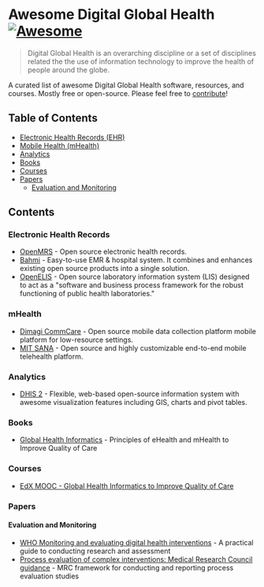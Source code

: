 # Awesome Digital Global Health [![Awesome](https://cdn.rawgit.com/sindresorhus/awesome/d7305f38d29fed78fa85652e3a63e154dd8e8829/media/badge.svg)](https://github.com/sindresorhus/awesome)

> Digital Global Health is an overarching discipline or a set of disciplines related the the use of information technology to improve the health of people around the globe.

A curated list of awesome Digital Global Health software, resources, and courses. Mostly free or open-source. Please feel free to [contribute](CONTRIBUTING.md)!

## Table of Contents

- [Electronic Health Records (EHR)](#electronic-health-records)
- [Mobile Health (mHealth)](#mHealth)
- [Analytics](#analytics)
- [Books](#books)
- [Courses](#courses)
- [Papers](#papers)
  - [Evaluation and Monitoring](#evaluation-and-monitoring)

## Contents

### Electronic Health Records

* [OpenMRS](https://github.com/openmrs/openmrs-core) - Open source electronic health records.
* [Bahmi](https://github.com/bahmni) - Easy-to-use EMR & hospital system. It combines and enhances existing open source products into a single solution.
* [OpenELIS](https://github.com/Bahmni/OpenElis) - Open source laboratory information system (LIS) designed to act as a "software and business process framework for the robust functioning of public health laboratories."

### mHealth

* [Dimagi CommCare](https://github.com/dimagi/commcare-core) - Open source mobile data collection platform mobile platform for low-resource settings.
* [MIT SANA](https://github.com/SanaMobile/sana.mobile) - Open source and highly customizable end-to-end mobile telehealth platform.


### Analytics

* [DHIS 2](https://github.com/dhis2/dhis2-core) - Flexible, web-based open-source information system with awesome visualization features including GIS, charts and pivot tables.

### Books

* [Global Health Informatics](https://mitpress.mit.edu/books/global-health-informatics) - Principles of eHealth and mHealth to Improve Quality of Care

### Courses

* [EdX MOOC - Global Health Informatics to Improve Quality of Care](https://www.edx.org/course/global-health-informatics-improve-mitx-hst-936x)

### Papers

#### Evaluation and Monitoring

* [WHO Monitoring and evaluating digital health interventions](http://www.who.int/reproductivehealth/publications/mhealth/digital-health-interventions/en/) - A practical guide to conducting research and assessment
* [Process evaluation of complex interventions: Medical Research Council guidance](http://www.bmj.com/content/350/bmj.h1258) - MRC framework for conducting and reporting process evaluation studies
